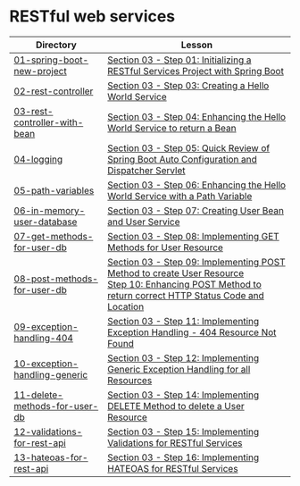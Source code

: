 # RESTful web services

| Directory                                                      | Lesson                                                                                                                                                                                          |
|----------------------------------------------------------------|-------------------------------------------------------------------------------------------------------------------------------------------------------------------------------------------------|
| [01-spring-boot-new-project](01-spring-boot-new-project)       | [Section 03 - Step 01: Initializing a RESTful Services Project with Spring Boot](https://www.udemy.com/microservices-with-spring-boot-and-spring-cloud/learn/v4/t/lecture/8005606)              |
| [02-rest-controller](02-rest-controller)                       | [Section 03 - Step 03: Creating a Hello World Service](https://www.udemy.com/microservices-with-spring-boot-and-spring-cloud/learn/v4/t/lecture/8005612)                                        |
| [03-rest-controller-with-bean](03-rest-controller-with-bean)   | [Section 03 - Step 04: Enhancing the Hello World Service to return a Bean](https://www.udemy.com/microservices-with-spring-boot-and-spring-cloud/learn/v4/t/lecture/8005614)                    |
| [04-logging](04-logging)                                       | [Section 03 - Step 05: Quick Review of Spring Boot Auto Configuration and Dispatcher Servlet](https://www.udemy.com/microservices-with-spring-boot-and-spring-cloud/learn/v4/t/lecture/8005616) |
| [05-path-variables](05-path-variables)                         | [Section 03 - Step 06: Enhancing the Hello World Service with a Path Variable](https://www.udemy.com/microservices-with-spring-boot-and-spring-cloud/learn/v4/t/lecture/8005618)                |
| [06-in-memory-user-database](06-in-memory-user-database)       | [Section 03 - Step 07: Creating User Bean and User Service](https://www.udemy.com/microservices-with-spring-boot-and-spring-cloud/learn/v4/t/lecture/8005620)                                   |
| [07-get-methods-for-user-db](07-get-methods-for-user-db)       | [Section 03 - Step 08: Implementing GET Methods for User Resource](https://www.udemy.com/microservices-with-spring-boot-and-spring-cloud/learn/v4/t/lecture/8005624)                            |
| [08-post-methods-for-user-db](08-post-methods-for-user-db)     | [Section 03 - Step 09: Implementing POST Method to create User Resource](https://www.udemy.com/microservices-with-spring-boot-and-spring-cloud/learn/v4/t/lecture/8005630)<br>[Step 10: Enhancing POST Method to return correct HTTP Status Code and Location](https://www.udemy.com/microservices-with-spring-boot-and-spring-cloud/learn/v4/t/lecture/8005630) |
| [09-exception-handling-404](09-exception-handling-404)         | [Section 03 - Step 11: Implementing Exception Handling - 404 Resource Not Found](https://www.udemy.com/microservices-with-spring-boot-and-spring-cloud/learn/v4/t/lecture/8005630)              |
| [10-exception-handling-generic](10-exception-handling-generic) | [Section 03 - Step 12: Implementing Generic Exception Handling for all Resources](https://www.udemy.com/microservices-with-spring-boot-and-spring-cloud/learn/v4/t/lecture/8005638)             |
| [11-delete-methods-for-user-db](11-delete-methods-for-user-db) | [Section 03 - Step 14: Implementing DELETE Method to delete a User Resource](https://www.udemy.com/microservices-with-spring-boot-and-spring-cloud/learn/v4/t/lecture/8005646)                  |
| [12-validations-for-rest-api](12-validations-for-rest-api)     | [Section 03 - Step 15: Implementing Validations for RESTful Services](https://www.udemy.com/microservices-with-spring-boot-and-spring-cloud/learn/v4/t/lecture/8005648)                         |
| [13-hateoas-for-rest-api](13-hateoas-for-rest-api)             | [Section 03 - Step 16: Implementing HATEOAS for RESTful Services](https://www.udemy.com/microservices-with-spring-boot-and-spring-cloud/learn/v4/t/lecture/8005652)                             |
